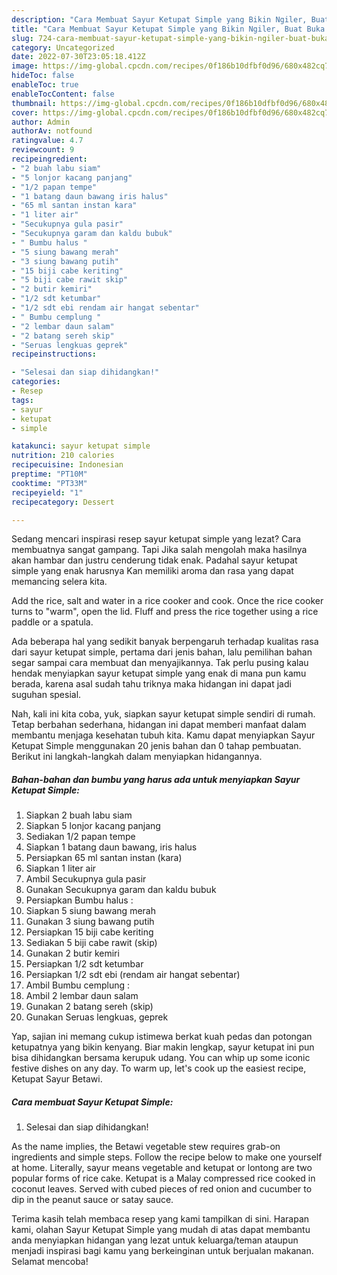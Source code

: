 ```yaml
---
description: "Cara Membuat Sayur Ketupat Simple yang Bikin Ngiler, Buat Buka Puasa}"
title: "Cara Membuat Sayur Ketupat Simple yang Bikin Ngiler, Buat Buka Puasa}"
slug: 724-cara-membuat-sayur-ketupat-simple-yang-bikin-ngiler-buat-buka-puasa
category: Uncategorized
date: 2022-07-30T23:05:18.412Z
image: https://img-global.cpcdn.com/recipes/0f186b10dfbf0d96/680x482cq70/sayur-ketupat-simple-foto-resep-utama.jpg
hideToc: false
enableToc: true
enableTocContent: false
thumbnail: https://img-global.cpcdn.com/recipes/0f186b10dfbf0d96/680x482cq70/sayur-ketupat-simple-foto-resep-utama.jpg
cover: https://img-global.cpcdn.com/recipes/0f186b10dfbf0d96/680x482cq70/sayur-ketupat-simple-foto-resep-utama.jpg
author: Admin
authorAv: notfound
ratingvalue: 4.7
reviewcount: 9
recipeingredient:
- "2 buah labu siam"
- "5 lonjor kacang panjang"
- "1/2 papan tempe"
- "1 batang daun bawang iris halus"
- "65 ml santan instan kara"
- "1 liter air"
- "Secukupnya gula pasir"
- "Secukupnya garam dan kaldu bubuk"
- " Bumbu halus "
- "5 siung bawang merah"
- "3 siung bawang putih"
- "15 biji cabe keriting"
- "5 biji cabe rawit skip"
- "2 butir kemiri"
- "1/2 sdt ketumbar"
- "1/2 sdt ebi rendam air hangat sebentar"
- " Bumbu cemplung "
- "2 lembar daun salam"
- "2 batang sereh skip"
- "Seruas lengkuas geprek"
recipeinstructions:

- "Selesai dan siap dihidangkan!"
categories:
- Resep
tags:
- sayur
- ketupat
- simple

katakunci: sayur ketupat simple 
nutrition: 210 calories
recipecuisine: Indonesian
preptime: "PT10M"
cooktime: "PT33M"
recipeyield: "1"
recipecategory: Dessert

---
```



Sedang mencari inspirasi resep sayur ketupat simple yang lezat? Cara membuatnya sangat gampang. Tapi Jika salah mengolah maka hasilnya akan hambar dan justru cenderung tidak enak. Padahal sayur ketupat simple yang enak harusnya Kan memiliki aroma dan rasa yang dapat memancing selera kita.


Add the rice, salt and water in a rice cooker and cook. Once the rice cooker turns to &#34;warm&#34;, open the lid. Fluff and press the rice together using a rice paddle or a spatula.

Ada beberapa hal yang sedikit banyak berpengaruh terhadap kualitas rasa dari sayur ketupat simple, pertama dari jenis bahan, lalu pemilihan bahan segar sampai cara membuat dan menyajikannya. Tak perlu pusing kalau hendak menyiapkan sayur ketupat simple yang enak di mana pun kamu berada, karena asal sudah tahu triknya maka hidangan ini dapat jadi suguhan spesial.


Nah, kali ini kita coba, yuk, siapkan sayur ketupat simple sendiri di rumah. Tetap berbahan sederhana, hidangan ini dapat memberi manfaat dalam membantu menjaga kesehatan tubuh kita. Kamu dapat menyiapkan Sayur Ketupat Simple menggunakan 20 jenis bahan dan 0 tahap pembuatan. Berikut ini langkah-langkah dalam menyiapkan hidangannya.

<!--inarticleads1-->

##### Bahan-bahan dan bumbu yang harus ada untuk menyiapkan Sayur Ketupat Simple:

1. Siapkan 2 buah labu siam
1. Siapkan 5 lonjor kacang panjang
1. Sediakan 1/2 papan tempe
1. Siapkan 1 batang daun bawang, iris halus
1. Persiapkan 65 ml santan instan (kara)
1. Siapkan 1 liter air
1. Ambil Secukupnya gula pasir
1. Gunakan Secukupnya garam dan kaldu bubuk
1. Persiapkan  Bumbu halus :
1. Siapkan 5 siung bawang merah
1. Gunakan 3 siung bawang putih
1. Persiapkan 15 biji cabe keriting
1. Sediakan 5 biji cabe rawit (skip)
1. Gunakan 2 butir kemiri
1. Persiapkan 1/2 sdt ketumbar
1. Persiapkan 1/2 sdt ebi (rendam air hangat sebentar)
1. Ambil  Bumbu cemplung :
1. Ambil 2 lembar daun salam
1. Gunakan 2 batang sereh (skip)
1. Gunakan Seruas lengkuas, geprek


Yap, sajian ini memang cukup istimewa berkat kuah pedas dan potongan ketupatnya yang bikin kenyang. Biar makin lengkap, sayur ketupat ini pun bisa dihidangkan bersama kerupuk udang. You can whip up some iconic festive dishes on any day. To warm up, let&#39;s cook up the easiest recipe, Ketupat Sayur Betawi. 

<!--inarticleads2-->

##### Cara membuat Sayur Ketupat Simple:


1. Selesai dan siap dihidangkan!

As the name implies, the Betawi vegetable stew requires grab-on ingredients and simple steps. Follow the recipe below to make one yourself at home. Literally, sayur means vegetable and ketupat or lontong are two popular forms of rice cake. Ketupat is a Malay compressed rice cooked in coconut leaves. Served with cubed pieces of red onion and cucumber to dip in the peanut sauce or satay sauce. 

Terima kasih telah membaca resep yang kami tampilkan di sini. Harapan kami, olahan Sayur Ketupat Simple yang mudah di atas dapat membantu anda menyiapkan hidangan yang lezat untuk keluarga/teman ataupun menjadi inspirasi bagi kamu yang berkeinginan untuk berjualan makanan. Selamat mencoba!
